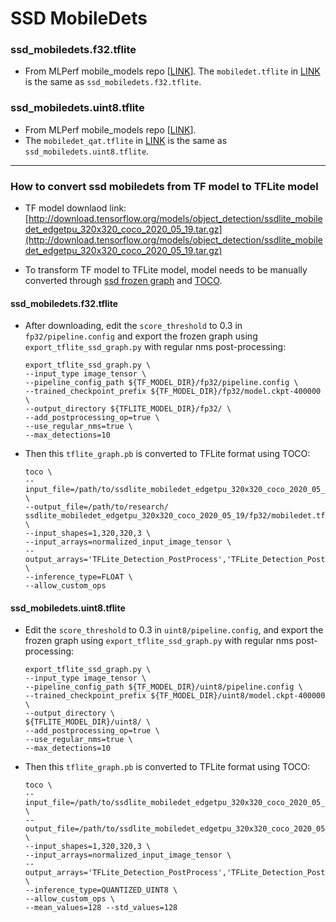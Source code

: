# SSD MobileDets

### ssd_mobiledets.f32.tflite
* From MLPerf mobile_models repo [[LINK](https://github.com/mlcommons/mobile_models/tree/main/v1_0/tflite "LINK")]. The `mobiledet.tflite` in [LINK](https://github.com/mlcommons/mobile_models/tree/main/v1_0/tflite "LINK") is the same as `ssd_mobiledets.f32.tflite`.

### ssd_mobiledets.uint8.tflite
* From MLPerf mobile_models repo [[LINK](https://github.com/mlcommons/mobile_models/tree/main/v1_0/tflite "LINK")]. 
* The `mobiledet_qat.tflite` in [LINK](https://github.com/mlcommons/mobile_models/tree/main/v1_0/tflite "LINK") is the same as `ssd_mobiledets.uint8.tflite`.

---

### How to convert ssd mobiledets from TF model to TFLite model

- TF model downlaod link: [http://download.tensorflow.org/models/object_detection/ssdlite_mobiledet_edgetpu_320x320_coco_2020_05_19.tar.gz](http://download.tensorflow.org/models/object_detection/ssdlite_mobiledet_edgetpu_320x320_coco_2020_05_19.tar.gz)

- To transform TF model to TFLite model, model needs to be manually converted through [ssd frozen graph](https://github.com/tensorflow/models/tree/master/research/object_detection/ "ssd frozen graph") and  [TOCO](https://github.com/tensorflow/tensorflow/tree/r1.14/tensorflow/contrib/quantize#generating-fully-quantized-models "TOCO").<br> 

#### ssd_mobiledets.f32.tflite
* After downloading, edit the `score_threshold` to 0.3 in `fp32/pipeline.config` and export the frozen graph using `export_tflite_ssd_graph.py` with regular nms post-processing:
    ```
    export_tflite_ssd_graph.py \ 
    --input_type image_tensor \
    --pipeline_config_path ${TF_MODEL_DIR}/fp32/pipeline.config \
    --trained_checkpoint_prefix ${TF_MODEL_DIR}/fp32/model.ckpt-400000 \
    --output_directory ${TFLITE_MODEL_DIR}/fp32/ \
    --add_postprocessing_op=true \
    --use_regular_nms=true \
    --max_detections=10
    ```
*   Then this `tflite_graph.pb` is converted to TFLite format using TOCO:
    ```
    toco \
    --input_file=/path/to/ssdlite_mobiledet_edgetpu_320x320_coco_2020_05_19/fp32/tflite_graph.pb \
    --output_file=/path/to/research/ ssdlite_mobiledet_edgetpu_320x320_coco_2020_05_19/fp32/mobiledet.tflite \
    --input_shapes=1,320,320,3 \
    --input_arrays=normalized_input_image_tensor \
    --output_arrays='TFLite_Detection_PostProcess','TFLite_Detection_PostProcess:1','TFLite_Detection_PostProcess:2','TFLite_Detection_PostProcess:3' \
    --inference_type=FLOAT \
    --allow_custom_ops
    ```

#### ssd_mobiledets.uint8.tflite
*   Edit the `score_threshold` to 0.3 in `uint8/pipeline.config`, and export the frozen graph using 
    `export_tflite_ssd_graph.py` with regular nms post-processing:

    ```
    export_tflite_ssd_graph.py \
    --input_type image_tensor \
    --pipeline_config_path ${TF_MODEL_DIR}/uint8/pipeline.config \
    --trained_checkpoint_prefix ${TF_MODEL_DIR}/uint8/model.ckpt-400000 \
    --output_directory \
    ${TFLITE_MODEL_DIR}/uint8/ \
    --add_postprocessing_op=true \
    --use_regular_nms=true \
    --max_detections=10
    ```

*   Then this `tflite_graph.pb` is converted to TFLite format using TOCO:
    ```
    toco \
    --input_file=/path/to/ssdlite_mobiledet_edgetpu_320x320_coco_2020_05_19/uint8/tflite_graph.pb \
    --output_file=/path/to/ssdlite_mobiledet_edgetpu_320x320_coco_2020_05_19/uint8/mobiledet_qat.tflite \
    --input_shapes=1,320,320,3 \
    --input_arrays=normalized_input_image_tensor \
    --output_arrays='TFLite_Detection_PostProcess','TFLite_Detection_PostProcess:1','TFLite_Detection_PostProcess:2','TFLite_Detection_PostProcess:3'  \
    --inference_type=QUANTIZED_UINT8 \
    --allow_custom_ops \
    --mean_values=128 --std_values=128
    ```

